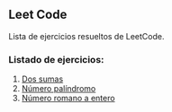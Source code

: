 ## Leet Code

Lista de ejercicios resueltos de LeetCode.

### Listado de ejercicios:

1. [Dos sumas](/leetcode/00001.two-sum/README.md)
9. [Número palíndromo](/leetcode/00009.palindrome-number/README.md)
13. [Número romano a entero](/leetcode/00013.roman-to-Integer/README.md)